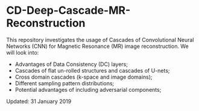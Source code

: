 # CD-Deep-Cascade-MR-Reconstruction

This repository investigates the usage of Cascades of Convolutional Neural Networks (CNN) for Magnetic Resonance (MR) image reconstruction.
We will look into:

- Advantages of Data Consistency (DC) layers; 
- Cascades of flat un-rolled structures and cascades of U-nets;
- Cross domain cascades (k-space and image domains);
- Different sampling pattern distributions;
- Potential advantages of including adversarial components;


Updated: 31 January 2019






